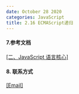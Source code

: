 ```yaml
---
date: October 28 2020
categories: JavaScript
title: 2.16 ECMAScript递归
---
```




#### 7.参考文档

[[二、JavaScript 语言核心]](https://web-dolphin.github.io/2020/10/28/JavaScript/Tutorial/%E4%BA%8C%E3%80%81JavaScript%20%E8%AF%AD%E8%A8%80%E6%A0%B8%E5%BF%83/)

#### 8. 联系方式

[[Email]](yuanmin8888@outlook.com)
